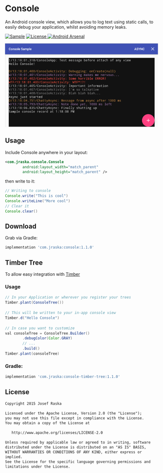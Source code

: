 # Console
An Android console view, which allows you to log text using static calls, to easily debug your application, whilst avoiding memory leaks.

[![Sample](https://img.shields.io/badge/Download-Sample-blue.svg)](https://drive.google.com/file/d/0B0T1YjC17C-rTDBWNDBaSWVhcjg/view?usp=sharing)
[![License](https://img.shields.io/badge/license-Apache%202.0-green.svg) ](https://github.com/jraska/Console/blob/master/LICENSE)
[![Android Arsenal](https://img.shields.io/badge/Android%20Arsenal-Console-green.svg?style=true)](https://android-arsenal.com/details/1/3948)

![](images/sample_screen.png)

## Usage

Include Console anywhere in your layout:

```xml
<com.jraska.console.Console
        android:layout_width="match_parent"
        android:layout_height="match_parent" />
```

then write to it:

```java
// Writing to console
Console.write("This is cool")
Console.writeLine("More cool")
// Clear it
Console.clear()
```

## Download

Grab via Gradle: 
```groovy
implementation 'com.jraska:console:1.1.0'
```

## Timber Tree
To allow easy integration with [Timber]

### Usage
```java
// In your Application or wherever you register your trees
Timber.plant(ConsoleTree())

// This will be written to your in-app console view
Timber.d("Hello Console")

// In case you want to customize
val consoleTree = ConsoleTree.Builder()
        .debugColor(Color.GRAY)
        // ...
        .build()
Timber.plant(consoleTree)
```

### Gradle: 
```groovy
implementation 'com.jraska:console-timber-tree:1.1.0'
```

## License

    Copyright 2015 Josef Raska

    Licensed under the Apache License, Version 2.0 (the "License");
    you may not use this file except in compliance with the License.
    You may obtain a copy of the License at

       http://www.apache.org/licenses/LICENSE-2.0

    Unless required by applicable law or agreed to in writing, software
    distributed under the License is distributed on an "AS IS" BASIS,
    WITHOUT WARRANTIES OR CONDITIONS OF ANY KIND, either express or implied.
    See the License for the specific language governing permissions and
    limitations under the License.

[Timber]: https://github.com/JakeWharton/timber
